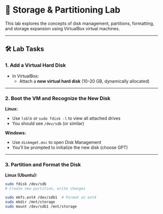 # 💾 Storage & Partitioning Lab

This lab explores the concepts of disk management, partitions, formatting, and storage expansion using VirtualBox virtual machines. 

---

## 🛠️ Lab Tasks

### 1. Add a Virtual Hard Disk

- In VirtualBox:
  - Attach a **new virtual hard disk** (10–20 GB, dynamically allocated)

---

### 2. Boot the VM and Recognize the New Disk

**Linux:**
- Use `lsblk` or `sudo fdisk -l` to view all attached drives
- You should see `/dev/sdb` (or similar)

**Windows:**
- Use `diskmgmt.msc` to open Disk Management
- You’ll be prompted to initialize the new disk (choose GPT)

---

### 3. Partition and Format the Disk

**Linux (Ubuntu):**
```bash
sudo fdisk /dev/sdb
# Create new partition, write changes

sudo mkfs.ext4 /dev/sdb1  # Format as ext4
sudo mkdir /mnt/storage
sudo mount /dev/sdb1 /mnt/storage
